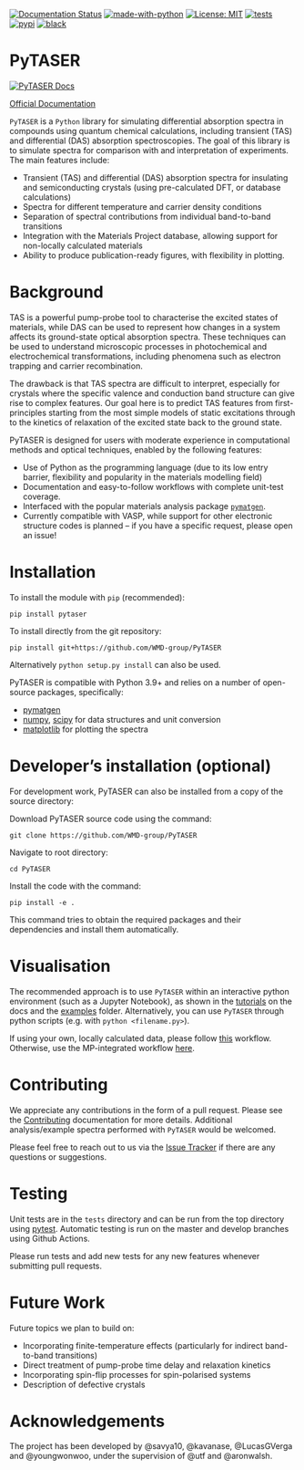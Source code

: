 [![Documentation Status](https://readthedocs.org/projects/pytaser/badge/?version=latest)](https://pytaser.readthedocs.io/en/latest/?badge=latest)
[![made-with-python](https://img.shields.io/badge/Made%20with-Python-1f425f.svg)](https://www.python.org/)
[![License: MIT](https://img.shields.io/badge/License-MIT-yellow.svg)](https://opensource.org/licenses/MIT)
[![tests](https://github.com/WMD-Group/PyTASER/actions/workflows/build_and_test.yml/badge.svg)](https://github.com/WMD-Group/PyTASER/actions)
[![pypi](https://img.shields.io/pypi/v/pytaser)](https://pypi.org/project/pytaser)
[![black](https://img.shields.io/badge/code%20style-black-000000.svg)](https://img.shields.io/badge/code%20style-black-000000.svg)

# PyTASER

[![PyTASER Docs](docs/PyTASER.png)](https://pytaser.readthedocs.io/en/latest/)

[Official Documentation](https://pytaser.readthedocs.io/en/latest/)

``PyTASER`` is a ``Python`` library for simulating differential absorption spectra in compounds using
quantum chemical calculations, including transient (TAS) and differential (DAS) absorption spectroscopies.
The goal of this library is to simulate spectra for comparison with and interpretation of experiments. The main features include:

* Transient (TAS) and differential (DAS) absorption spectra for insulating and semiconducting crystals
  (using pre-calculated DFT, or database calculations)
* Spectra for different temperature and carrier density conditions
* Separation of spectral contributions from individual band-to-band transitions
* Integration with the Materials Project database, allowing support for non-locally calculated materials
* Ability to produce publication-ready figures, with flexibility in plotting.

# Background

TAS is a powerful pump-probe tool to characterise the excited states of materials, while DAS can be used to represent how changes in a system affects its ground-state optical absorption spectra. These techniques can be used to understand microscopic processes in photochemical and electrochemical transformations, including phenomena such as electron trapping and carrier recombination.

The drawback is that TAS spectra are difficult to interpret, especially for crystals where the specific valence and conduction band structure can give rise to complex features. Our goal here is to predict TAS features from first-principles starting from the most simple models of static excitations through to the kinetics of relaxation of the excited state back to the ground state.

PyTASER is designed for users with moderate experience in computational methods and optical techniques, enabled by the following features:

* Use of Python as the programming language (due to its low entry barrier, flexibility and popularity in the materials modelling field)
* Documentation and easy-to-follow workflows with complete unit-test coverage.
* Interfaced with the popular materials analysis package [`pymatgen`](https://pymatgen.org/index.html).
* Currently compatible with VASP, while support for other electronic structure codes is planned – if you have a specific request, please open an issue!

# Installation

To install the module with `pip` (recommended): 

```
pip install pytaser
```
To install directly from the git repository:
```
pip install git+https://github.com/WMD-group/PyTASER
```
Alternatively `python setup.py install` can also be used.

PyTASER is compatible with Python 3.9+ and relies on a number of open-source packages, specifically:

* [pymatgen](https://pymatgen.org/index.html) 
* [numpy](https://numpy.org/), [scipy](https://scipy.org/) for data structures and unit conversion
* [matplotlib](https://matplotlib.org/) for plotting the spectra

# Developer’s installation (optional)

For development work, PyTASER can also be installed from a copy of the source directory:

Download PyTASER source code using the command:
```
git clone https://github.com/WMD-group/PyTASER
```
Navigate to root directory:
```
cd PyTASER
```
Install the code with the command:
```
pip install -e .
```
This command tries to obtain the required packages and their dependencies and install them automatically.

# Visualisation 

The recommended approach is to use ``PyTASER`` within an interactive python environment (such as a Jupyter Notebook), as shown in the [tutorials](https://pytaser.readthedocs.io/en/latest/dft_examples.html) on the docs and the [examples](https://github.com/WMD-group/PyTASER/blob/main/examples) folder.
Alternatively, you can use ``PyTASER`` through python scripts (e.g. with `python <filename.py>`).

If using your own, locally calculated data, please follow [this](https://github.com/WMD-group/PyTASER/blob/main/examples/PyTASER_DFT_Example.ipynb) workflow.
Otherwise, use the MP-integrated workflow [here](https://github.com/WMD-group/PyTASER/blob/main/examples/PyTASER_MP_Example.ipynb). 

# Contributing

We appreciate any contributions in the form of a pull request. Please see the [Contributing](https://pytaser.readthedocs.io/en/latest/contributing.html) documentation for more details.
Additional analysis/example spectra performed with `PyTASER` would be welcomed.

Please feel free to reach out to us via the [Issue Tracker](https://github.com/WMD-group/PyTASER/issues) if there are any questions or suggestions. 

# Testing

Unit tests are in the `tests` directory and can be run from the top directory using [pytest](https://pytest.org). Automatic testing is run on the master and develop branches using Github Actions. 

Please run tests and add new tests for any new features whenever submitting pull requests.

# Future Work

Future topics we plan to build on:

* Incorporating finite-temperature effects (particularly for indirect band-to-band transitions)
* Direct treatment of pump-probe time delay and relaxation kinetics 
* Incorporating spin-flip processes for spin-polarised systems
* Description of defective crystals 

# Acknowledgements

The project has been developed by @savya10, @kavanase, @LucasGVerga and @youngwonwoo, under the supervision of @utf and @aronwalsh.
